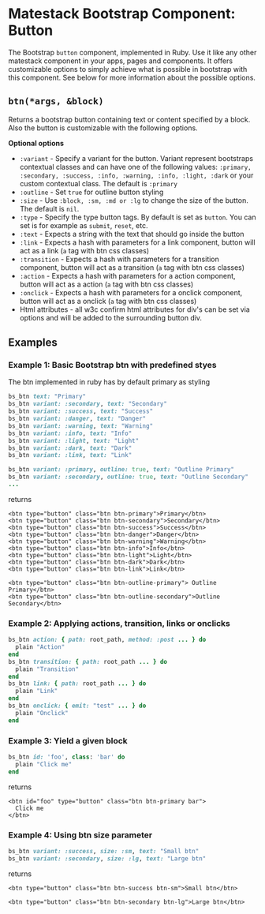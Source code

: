 # Matestack Bootstrap Component: Button

The Bootstrap `button` component, implemented in Ruby. Use it like any other matestack component in your apps, pages and components. It offers customizable options to simply achieve what is possible in bootstrap with this component. See below for more information about the possible options.

## `btn(*args, &block)`

Returns a bootstrap button containing text or content specified by a block. Also the button is customizable with the following options.

**Optional options**

* `:variant` - Specify a variant for the button. Variant represent bootstraps contextual classes and can have one of the following values: `:primary, :secondary, :success, :info, :warning, :info, :light, :dark` or your custom contextual class. The default is `:primary`
* `:outline` - Set `true` for outline button styling
* `:size` - Use `:block, :sm, :md or :lg` to change the size of the button. The default is `nil`.
* `:type` - Specify the type button tags. By default is set as `button`. You can set is for example as `submit`, `reset`, etc.
* `:text` - Expects a string with the text that should go inside the button
* `:link` - Expects a hash with parameters for a link component, button will act as a link (`a` tag with btn css classes)
* `:transition` - Expects a hash with parameters for a transition component, button will act as a transition (`a` tag with btn css classes)
* `:action` - Expects a hash with parameters for a action component, button will act as a action (`a` tag with btn css classes)
* `:onclick` - Expects a hash with parameters for a onclick component, button will act as a onclick (`a` tag with btn css classes)
* Html attributes - all w3c confirm html attributes for div's can be set via options and will be added to the surrounding button div.

## Examples

### Example 1: Basic Bootstrap btn with predefined styes

The btn implemented in ruby has by default primary as styling

```ruby
bs_btn text: "Primary"
bs_btn variant: :secondary, text: "Secondary"
bs_btn variant: :success, text: "Success"
bs_btn variant: :danger, text: "Danger"
bs_btn variant: :warning, text: "Warning"
bs_btn variant: :info, text: "Info"
bs_btn variant: :light, text: "Light"
bs_btn variant: :dark, text: "Dark"
bs_btn variant: :link, text: "Link"

bs_btn variant: :primary, outline: true, text: "Outline Primary"
bs_btn variant: :secondary, outline: true, text: "Outline Secondary"
...
```

returns

```markup
<btn type="button" class="btn btn-primary">Primary</btn>
<btn type="button" class="btn btn-secondary">Secondary</btn>
<btn type="button" class="btn btn-success">Success</btn>
<btn type="button" class="btn btn-danger">Danger</btn>
<btn type="button" class="btn btn-warning">Warning</btn>
<btn type="button" class="btn btn-info">Info</btn>
<btn type="button" class="btn btn-light">Light</btn>
<btn type="button" class="btn btn-dark">Dark</btn>
<btn type="button" class="btn btn-link">Link</btn>

<btn type="button" class="btn btn-outline-primary"> Outline Primary</btn>
<btn type="button" class="btn btn-outline-secondary">Outline Secondary</btn>
```

### Example 2: Applying actions, transition, links or onclicks

```ruby
bs_btn action: { path: root_path, method: :post ... } do
  plain "Action"
end
bs_btn transition: { path: root_path ... } do
  plain "Transition"
end
bs_btn link: { path: root_path ... } do
  plain "Link"
end
bs_btn onclick: { emit: "test" ... } do
  plain "Onclick"
end
```

### Example 3: Yield a given block

```ruby
bs_btn id: 'foo', class: 'bar' do
  plain "Click me"
end
```

returns

```markup
<btn id="foo" type="button" class="btn btn-primary bar">
  Click me
</btn>
```

### Example 4: Using btn size parameter

```ruby
bs_btn variant: :success, size: :sm, text: "Small btn"
bs_btn variant: :secondary, size: :lg, text: "Large btn"
```

returns

```markup
<btn type="button" class="btn btn-success btn-sm">Small btn</btn>

<btn type="button" class="btn btn-secondary btn-lg">Large btn</btn>
```
